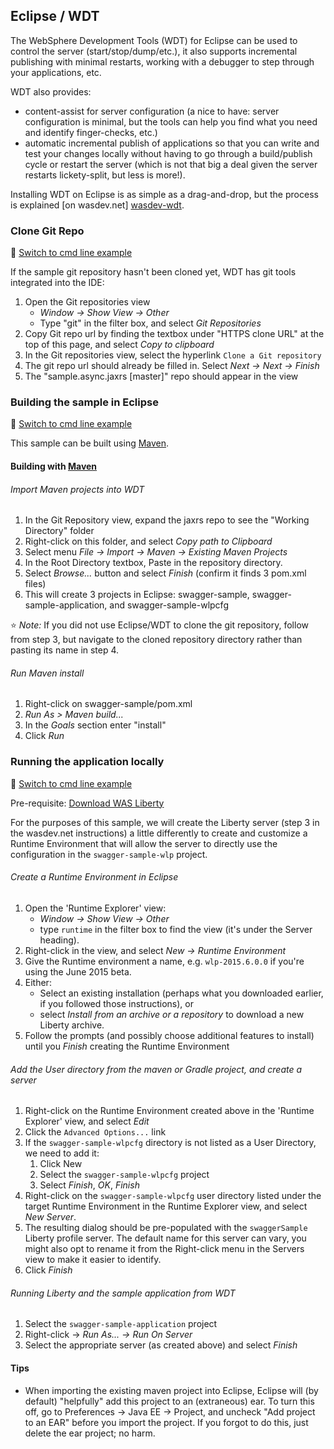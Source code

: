 ## Eclipse / WDT

The WebSphere Development Tools (WDT) for Eclipse can be used to control the server (start/stop/dump/etc.), it also supports incremental publishing with minimal restarts, working with a debugger to step through your applications, etc.

WDT also provides:

* content-assist for server configuration (a nice to have: server configuration is minimal, but the tools can help you find what you need and identify finger-checks, etc.)
* automatic incremental publish of applications so that you can write and test your changes locally without having to go through a build/publish cycle or restart the server (which is not that big a deal given the server restarts lickety-split, but less is more!).

Installing WDT on Eclipse is as simple as a drag-and-drop, but the process is explained [on wasdev.net] [wasdev-wdt].

[wasdev-wdt]: https://developer.ibm.com/wasdev/downloads/liberty-profile-using-eclipse/

### Clone Git Repo
:pushpin: [Switch to cmd line example](/docs/Using-cmd-line.md/#clone-git-repo)

If the sample git repository hasn't been cloned yet, WDT has git tools integrated into the IDE:

1.  Open the Git repositories view
    * *Window -> Show View -> Other*
    * Type "git" in the filter box, and select *Git Repositories*
2.  Copy Git repo url by finding the textbox under "HTTPS clone URL" at the top of this page, and select *Copy to clipboard*
3.  In the Git repositories view, select the hyperlink `Clone a Git repository`
4.  The git repo url should already be filled in.  Select *Next -> Next -> Finish*
5.  The "sample.async.jaxrs [master]" repo should appear in the view

### Building the sample in Eclipse
:pushpin: [Switch to cmd line example](/docs/Using-cmd-line.md/#building-the-sample)

This sample can be built using [Maven](#building-with-maven).


#### Building with [Maven](http://maven.apache.org/)

###### Import Maven projects into WDT

1.  In the Git Repository view, expand the jaxrs repo to see the "Working Directory" folder
2.  Right-click on this folder, and select *Copy path to Clipboard*
3.  Select menu *File -> Import -> Maven -> Existing Maven Projects*
4.  In the Root Directory textbox, Paste in the repository directory.
5.  Select *Browse...* button and select *Finish* (confirm it finds 3 pom.xml files)
6.  This will create 3 projects in Eclipse: swagger-sample, swagger-sample-application, and swagger-sample-wlpcfg

:star: *Note:* If you did not use Eclipse/WDT to clone the git repository, follow from step 3, but navigate to the cloned repository directory rather than pasting its name in step 4.

###### Run Maven install

1. Right-click on swagger-sample/pom.xml
2. *Run As > Maven build...*
3. In the *Goals* section enter "install"
4. Click *Run*

### Running the application locally
:pushpin: [Switch to cmd line example](/docs/Using-cmd-line.md/#running-the-application-locally)

Pre-requisite: [Download WAS Liberty](docs/Downloading-WAS-Liberty.md)

For the purposes of this sample, we will create the Liberty server (step 3 in the wasdev.net instructions) a little differently to create and customize a Runtime Environment that will allow the server to directly use the configuration in the `swagger-sample-wlp` project.

###### Create a Runtime Environment in Eclipse

1. Open the 'Runtime Explorer' view:
    * *Window -> Show View -> Other*
    * type `runtime` in the filter box to find the view (it's under the Server heading).
2. Right-click in the view, and select *New -> Runtime Environment*
3. Give the Runtime environment a name, e.g. `wlp-2015.6.0.0` if you're using the June 2015 beta.
4. Either:
    * Select an existing installation (perhaps what you downloaded earlier, if you followed those instructions), or
    * select *Install from an archive or a repository* to download a new Liberty archive.
5. Follow the prompts (and possibly choose additional features to install) until you *Finish* creating the Runtime Environment

###### Add the User directory from the maven or Gradle project, and create a server

1. Right-click on the Runtime Environment created above in the 'Runtime Explorer' view, and select *Edit*
2. Click the `Advanced Options...` link
3. If the `swagger-sample-wlpcfg` directory is not listed as a User Directory, we need to add it:
    1. Click New
    2. Select the `swagger-sample-wlpcfg` project
    3. Select *Finish*, *OK*, *Finish*
4. Right-click on the `swagger-sample-wlpcfg` user directory listed under the target Runtime Environment in the Runtime Explorer view, and select *New Server*.
5. The resulting dialog should be pre-populated with the `swaggerSample` Liberty profile server.
   The default name for this server can vary, you might also opt to rename it from the Right-click menu in the Servers view to make it easier to identify.
6. Click *Finish*


###### Running Liberty and the sample application from WDT

1.  Select the `swagger-sample-application` project
2.  Right-click -> *Run As... -> Run On Server*
3.  Select the appropriate server (as created above) and select *Finish*

#### Tips

* When importing the existing maven project into Eclipse, Eclipse will (by default) "helpfully" add this project to an (extraneous) ear. To turn this off, go to Preferences -> Java EE -> Project, and uncheck "Add project to an EAR" before you import the project. If you forgot to do this, just delete the ear project; no harm.
